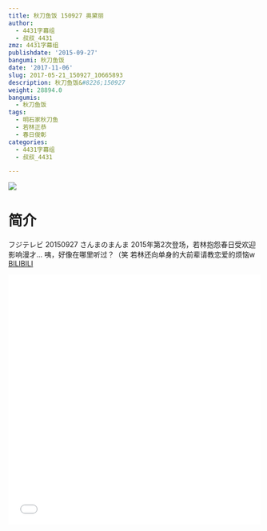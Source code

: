 ```yaml
---
title: 秋刀鱼饭 150927 奥黛丽
author:
  - 4431字幕组
  - 叔叔_4431
zmz: 4431字幕组
publishdate: '2015-09-27'
bangumi: 秋刀鱼饭
date: '2017-11-06'
slug: 2017-05-21_150927_10665893
description: 秋刀鱼饭&#8226;150927
weight: 28894.0
bangumis:
  - 秋刀鱼饭
tags:
  - 明石家秋刀鱼
  - 若林正恭
  - 春日俊彰
categories:
  - 4431字幕组
  - 叔叔_4431

---
```

![](https://i.imgur.com/2VZbzPd.png)
# 简介  
フジテレビ 20150927 さんまのまんま
2015年第2次登场，若林抱怨春日受欢迎影响漫才...
咦，好像在哪里听过？（笑
若林还向单身的大前辈请教恋爱的烦恼w
  [BILIBILI](https://www.bilibili.com/video/av10665893/)

  <iframe src="//www.bilibili.com/html/html5player.html?cid=17604155&aid=10665893" width="100%" height="500" frameborder="0" allowfullscreen="allowfullscreen"></iframe>
